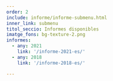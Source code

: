 ```yaml
---
order: 2
include: informe/informe-submenu.html
inner_link: submenu
titol_seccio: Informes disponibles
imatge_fons: bg-texture-2.png
informes:
  - any: 2021
    link: '/informe-2021-es/'
  - any: 2018
    link: '/informe-2018-es/'

---
```

